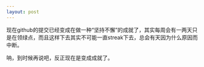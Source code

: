 ```yaml
---
layout: post
---
```


现在github的提交已经变成在做一种“坚持不懈”的成就了，其实每周会有一两天只是在领绿点，而且这样下去其实不可能一直streak下去，总会有天因为什么原因而中断。

呐，到时候再说吧，反正现在是变成成就了。
